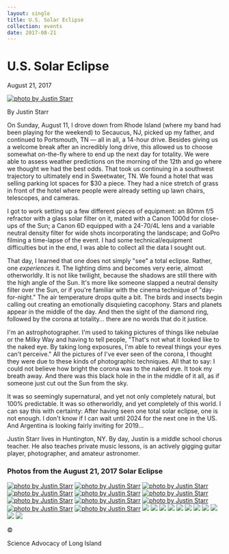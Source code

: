 ```yaml
---
layout: single
title: U.S. Solar Eclipse
collection: events
date: 2017-08-21
---
```

U.S. Solar Eclipse
==================

August 21, 2017

[![photo by Justin Starr](/assets/images/events/2017/us-solar-eclipse/thumb-Justin-Starr-21122297.jpg)](/assets/images/events/2017/us-solar-eclipse/Justin-Starr-21122297.jpg)

By Justin Starr

On Sunday, August 11, I drove down from Rhode Island (where my band had been playing for the weekend) to Secaucus, NJ, picked up my father, and continued to Portsmouth, TN — all in all, a 14-hour drive. Besides giving us a welcome break after an incredibly long drive, this allowed us to choose somewhat on-the-fly where to end up the next day for totality. We were able to assess weather predictions on the morning of the 12th and go where we thought we had the best odds. That took us continuing in a southwest trajectory to ultimately end in Sweetwater, TN. We found a hotel that was selling parking lot spaces for \$30 a piece. They had a nice stretch of grass in front of the hotel where people were already setting up lawn chairs, telescopes, and cameras.

I got to work setting up a few different pieces of equipment: an 80mm f/5 refractor with a glass solar filter on it, mated with a Canon 1000d for close-ups of the Sun; a Canon 6D equipped with a 24-70/4L lens and a variable neutral density filter for wide shots incorporating the landscape; and GoPro filming a time-lapse of the event. I had some technical/equipment difficulties but in the end, I was able to collect all the data I sought out.

That day, I learned that one does not simply "see" a total eclipse. Rather, one *experiences* it. The lighting dims and becomes very eerie, almost otherworldly. It is not like twilight, because the shadows are still there with the high angle of the Sun. It's more like someone slapped a neutral density filter over the Sun, or if you're familiar with the cinema technique of "day-for-night." The air temperature drops quite a bit. The birds and insects begin calling out creating an emotionally disquieting cacophony. Stars and planets appear in the middle of the day. And then the sight of the diamond ring, followed by the corona at totality... there are no words that do it justice.

I'm an astrophotographer. I'm used to taking pictures of things like nebulae or the Milky Way and having to tell people, "That's not what it looked like to the naked eye. By taking long exposures, I'm able to reveal things your eyes can't perceive." All the pictures of I've ever seen of the corona, I thought they were due to these kinds of photographic techniques. All that to say: I could not believe how bright the corona was to the naked eye. It took my breath away. And there was this black hole in the in the middle of it all, as if someone just cut out the Sun from the sky.

It was so seemingly supernatural, and yet not only completely natural, but 100% predictable. It was so otherworldly, and yet completely of this world. I can say this with certainty: After having seen one total solar eclipse, one is not enough. I don't know if I can wait until 2024 for the next one in the US. And Argentina is looking fairly inviting for 2019...

Justin Starr lives in Huntington, NY. By day, Justin is a middle school chorus teacher. He also teaches private music lessons, is an actively gigging guitar player, photographer, and amateur astronomer.

### Photos from the August 21, 2017 Solar Eclipse

[![photo by Justin Starr](/assets/images/events/2017/us-solar-eclipse/thumb-Justin-Starr-21015877.jpg)](/assets/images/events/2017/us-solar-eclipse/Justin-Starr-21015877.jpg) [![photo by Justin Starr](/assets/images/events/2017/us-solar-eclipse/thumb-Justin-Starr-21055836.jpg)](/assets/images/events/2017/us-solar-eclipse/Justin-Starr-21055836.jpg) [![photo by Justin Starr](/assets/images/events/2017/us-solar-eclipse/thumb-Justin-Starr-21082797.jpg)](/assets/images/events/2017/us-solar-eclipse/Justin-Starr-21082797.jpg) [![photo by Justin Starr](/assets/images/events/2017/us-solar-eclipse/thumb-Justin-Starr-20989185.jpg)](/assets/images/events/2017/us-solar-eclipse/Justin-Starr-20989185.jpg) [![photo by Justin Starr](/assets/images/events/2017/us-solar-eclipse/thumb-Justin-Starr-21054999.jpg)](/assets/images/events/2017/us-solar-eclipse/Justin-Starr-21054999.jpg) [![photo by Justin Starr](/assets/images/events/2017/us-solar-eclipse/thumb-Justin-Starr-21015686.jpg)](/assets/images/events/2017/us-solar-eclipse/Justin-Starr-21015686.jpg) [![photo by Justin Starr](/assets/images/events/2017/us-solar-eclipse/thumb-Justin-Starr-20988379.jpg)](/assets/images/events/2017/us-solar-eclipse/Justin-Starr-20988379.jpg) [![photo by Justin Starr](/assets/images/events/2017/us-solar-eclipse/thumb-Justin-Starr-20992932.jpg)](/assets/images/events/2017/us-solar-eclipse/Justin-Starr-20992932.jpg) [![photo by Justin Starr](/assets/images/events/2017/us-solar-eclipse/thumb-Justin-Starr-20992883.jpg)](/assets/images/events/2017/us-solar-eclipse/Justin-Starr-20992883.jpg) [![photo by Justin Starr](/assets/images/events/2017/us-solar-eclipse/thumb-Justin-Starr-20988447.jpg)](/assets/images/events/2017/us-solar-eclipse/Justin-Starr-20988447.jpg) [![photo by Justin Starr](/assets/images/events/2017/us-solar-eclipse/thumb-Justin-Starr-20992804.jpg)](/assets/images/events/2017/us-solar-eclipse/Justin-Starr-20992804.jpg) [![](/assets/images/events/2017/us-solar-eclipse/thumb-IMG-1089.jpg)](/assets/images/events/2017/us-solar-eclipse/IMG-1089.jpg) [![](/assets/images/events/2017/us-solar-eclipse/thumb-IMG-6863.jpg)](/assets/images/events/2017/us-solar-eclipse/IMG-6863.jpg) [![](/assets/images/events/2017/us-solar-eclipse/thumb-IMG-6866.jpg)](/assets/images/events/2017/us-solar-eclipse/IMG-6866.jpg) [![](/assets/images/events/2017/us-solar-eclipse/thumb-IMG-6868.jpg)](/assets/images/events/2017/us-solar-eclipse/IMG-6868.jpg) [![](/assets/images/events/2017/us-solar-eclipse/thumb-IMG-6870.jpg)](/assets/images/events/2017/us-solar-eclipse/IMG-6870.jpg) [![](/assets/images/events/2017/us-solar-eclipse/thumb-IMG-6872.jpg)](/assets/images/events/2017/us-solar-eclipse/IMG-6872.jpg) [![](/assets/images/events/2017/us-solar-eclipse/thumb-IMG-20953784.jpg)](/assets/images/events/2017/us-solar-eclipse/IMG-20953784.jpg) [![](/assets/images/events/2017/us-solar-eclipse/thumb-IMG-20953002.jpg)](/assets/images/events/2017/us-solar-eclipse/IMG-20953002.jpg) [![](/assets/images/events/2017/us-solar-eclipse/thumb-IMG-20988811.jpg)](/assets/images/events/2017/us-solar-eclipse/IMG-20988811.jpg) [![](/assets/images/events/2017/us-solar-eclipse/thumb-IMG-20992581.jpg)](/assets/images/events/2017/us-solar-eclipse/IMG-20992581.jpg) [![](/assets/images/events/2017/us-solar-eclipse/thumb-IMG-20992756.jpg)](/assets/images/events/2017/us-solar-eclipse/IMG-20992756.jpg)

©

Science Advocacy of Long Island

[](mailto:scienceadvocacyli@gmail.com "Email Us") [](https://www.facebook.com/SciAdvLI "Find Us on Facebook") [](https://twitter.com/SciAdvLI/ "Follow Us on Twitter") [](https://www.youtube.com/channel/UCenQnnpxJDQncPzn0jq9yEQ "Watch Us on YouTube") [](https://www.instagram.com/sciadvli/ "Follow Us on Twitter")
